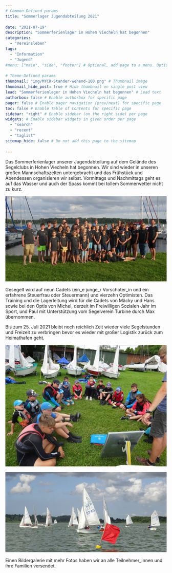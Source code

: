 ```yaml
---
# Common-Defined params
title: "Sommerlager Jugendabteilung 2021"

date: "2021-07-19"
description: "Sommerferienlager in Hohen Viecheln hat begonnen"
categories:
  - "Vereinsleben"
tags:
  - "Information"
  - "Jugend"
#menu: ["main", "side", "footer"] # Optional, add page to a menu. Options: main, side, footer

# Theme-Defined params
thumbnail: "img/MYCR-Stander-wehend-100.png" # Thumbnail image
thumbnail_hide_post: true # Hide thumbnail on single post view
lead: "Sommerferienlager in Hohen Viecheln hat begonnen" # Lead text
authorbox: false # Enable authorbox for specific page
pager: false # Enable pager navigation (prev/next) for specific page
toc: false # Enable Table of Contents for specific page
sidebar: "right" # Enable sidebar (on the right side) per page
widgets: # Enable sidebar widgets in given order per page
  - "search"
  - "recent"
  - "taglist"
sitemap_hide: false # Do not add this page to the sitemap

---
```


Das Sommerferienlager unserer Jugendabteilung auf dem Gelände des Segelclubs in Hohen Viecheln hat begonnen. Wir sind wieder in unseren großen Mannschaftszelten untergebracht und das Frühstück und Abendessen organisieren wir selbst. Vormittags und Nachmittags geht es auf das Wasser und auch der Spass kommt bei tollem Sommerwetter nicht zu kurz.

![Sommerlager Gruppenfoto](/img/20210719_sommerlagerjugend_1.jpg)

Gesegelt wird auf neun Cadets (ein_e junge_r Vorschoter_in und ein erfahrene Steuerfrau oder Steuermann) und vierzehn Optimisten. Das Training und die Lagerleitung wird für die Cadets von Mäcky und Hans sowie bei den Optis von Michel, derzeit im Freiwilligen Sozialen Jahr im Sport, und Paul mit Unterstützung vom Segelverein Turbine durch Max übernommen.

Bis zum 25. Juli 2021 bleibt noch reichlich Zeit wieder viele Segelstunden und Freizeit zu verbringen bevor es wieder mit großer Logistik zurück zum Heimathafen geht.

![Sommerlager Trainingsgruppe](/img/20210719_sommerlagerjugend_2.jpg)

![Sommerlager Wassertraining](/img/20210719_sommerlagerjugend_3.jpg)

Einen Bildergalerie mit mehr Fotos haben wir an alle Teilnehmer_innen und ihre Familien versendet.
